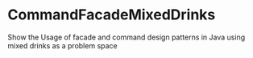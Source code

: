 # CommandFacadeMixedDrinks
Show the Usage of facade and command design patterns in Java using mixed drinks as a problem space
